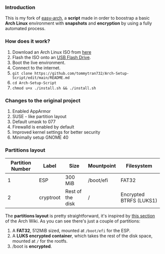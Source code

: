 ### Introduction
This is my fork of [easy-arch](https://github.com/classy-giraffe/easy-arch), a **script** made in order to boostrap a basic **Arch Linux** environment with **snapshots** and **encryption** by using a fully automated process.

### How does it work?
1. Download an Arch Linux ISO from [here](https://archlinux.org/download/)
2. Flash the ISO onto an [USB Flash Drive](https://wiki.archlinux.org/index.php/USB_flash_installation_medium).
3. Boot the live environment.
4. Connect to the internet.
5. `git clone https://github.com/tommytran732/Arch-Setup-Script/edit/main/README.md`
6. `cd Arch-Setup-Script`
7. `chmod u+x ./install.sh && ./install.sh`

### Changes to the original project
1. Enabled AppArmor
2. SUSE - like partition layout
3. Default umask to 077
4. Firewalld is enabled by default
5. Improved kernel settings for better security
6. Minimally setup GNOME 40

### Partitions layout 

| Partition Number | Label     | Size              | Mountpoint | Filesystem             |
|------------------|-----------|-------------------|------------|------------------------|
| 1                | ESP       | 300 MiB           | /boot/efi  | FAT32                  |
| 2                | cryptroot | Rest of the disk  | /          | Encrypted BTRFS (LUKS1)|

The **partitions layout** is pretty straightforward, it's inspired by [this section](https://wiki.archlinux.org/index.php/Dm-crypt/Encrypting_an_entire_system#Btrfs_subvolumes_with_swap) of the Arch Wiki. As you can see there's just a couple of partitions:
1. A **FAT32**, 512MiB sized, mounted at `/boot/efi` for the ESP.
2. A **LUKS encrypted container**, which takes the rest of the disk space, mounted at `/` for the rootfs.
3. /boot is **encrypted**.
